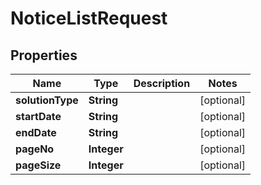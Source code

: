 

# NoticeListRequest


## Properties

Name | Type | Description | Notes
------------ | ------------- | ------------- | -------------
**solutionType** | **String** |  |  [optional]
**startDate** | **String** |  |  [optional]
**endDate** | **String** |  |  [optional]
**pageNo** | **Integer** |  |  [optional]
**pageSize** | **Integer** |  |  [optional]



